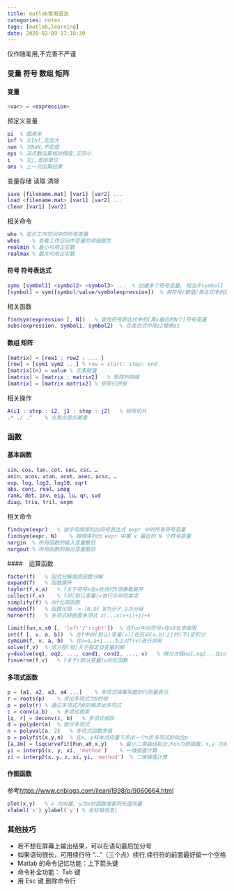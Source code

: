 ```yaml
---
title: matlab常用语法
categories: notes
tags: [matlab,learning]
date: 2020-02-09 17:10:30
---
```


仅作随笔用,不完善不严谨

### 变量 符号 数组 矩阵

#### 变量

```matlab
<var> = <expression>
```

预定义变量   
```matlab
pi  % 圆周率
inf % 又Inf,无穷大
nan % 又NaN,不定值
eps % 浮点数运算相对精度,无穷小
i   % 又j,虚部单位
ans % 上一次运算结果
```

变量存储 读取 清除  
```matlab
save [filename.mat] [var1] [var2] ...
load <filename.mat> [var1] [var2] ...
clear [var1] [var2]
```

相关命令
```matlab
who % 显示工作空间中的所有变量  
whos    % 查看工作空间中变量的详细属性 
realmin % 最小可用正实数
realmax % 最大可用正实数
```

#### 符号 符号表达式

```matlab
syms [symbol1] <symbol2> <symbol3> ...  % 创建多个符号变量, 相当于symbol1 = sym('symbol'); symbol2 = sym('symbol2'); ...
[symbol] = sym([symbol/value/symbolexpression])  % 用符号/数值/表达式来创建符号变量/常量/表达式
```

相关函数  
```matlab
findsym(expression [, N])   % 查找符号表达式中的[离x最近的N个]符号变量
subs(expression, symbol1, symbol2)  % 在表达式中用s2替换s1
```

#### 数组 矩阵

```matlab
[matrix] = [row1 ; row2 ; ... ]
[row] = [sym1 sym2 ...] % row = start: step: end
[matrix](n) = value % 元素赋值
[matrix] = [matrix ; matrix2]   % 矩阵列拼接
[matrix] = [matrix matrix2] % 矩阵行拼接
```

相关操作
```matlab
A(i1 : step : i2, j1 : step : j2)   % 矩阵切片
.* ./ .^    % 点乘点除点幂乘
```

### 函数

#### 基本函数

```matlab
sin、cos、tan、cot、sec、csc、…
asin、acos、atan、acot、asec、acsc、…
exp、log、log2、log10、sqrt
abs、conj、real、imag
rank、det、inv、eig、lu、qr、svd
diag、triu、tril、expm
```

相关命令  
```matlab
findsym(expr)   % 按字母顺序列出符号表达式 expr 中的所有符号变量
findsym(expr, N)    % 按顺序列出 expr 中离 x 最近的 N 个符号变量
nargin  % 所用函数的输入变量数目
nargout % 所用函数的输出变量数目
```

####　运算函数

```matlab
factor(f)   % 因式分解或质因数分解
expand(f)   % 函数展开
taylor(f,x,a)   % f关于符号x在a处进行5项泰勒展开
collect(f,v)    % f对(默认变量)v进行合并同类项
simplify(f) % 对f化简函数
numden(f)   % 函数化简 -> [N,D] N为分子,D为分母
horner(f)   % 多项式转嵌套多项式 x(...x(x+i)+j)+k
```

```matlab
limit(fun,x,x0 [, 'left'/'right'])  % 在fun中对符号x在x0处求极限
int(f [, v, a, b])  % 在f中对(默认)变量[v][在区间(a,b)上]的(不)定积分
symsum(f, v, a, b)  % 在v=a,a+1....b上对f(v)进行求和
solve(f,v)  % 求方程(组)关于指定自变量的解
y=dsolve(eq1, eq2, ..., cond1, cond2, ..., v)   % 微分方程eq1,eq2...在cond1,cond2...为初值条件下自变量v的解 -> 输出解y,若无显式函数,则输出[x,y]
finverse(f,v)   % f关于(默认变量)v的反函数
```

#### 多项式函数

```matlab
p = [a1, a2, a3, a4 ...]    % 多项式降幂系数的行向量表示
r = roots(p)    % 求出多项式为0的根
p = poly(r) % 通过多项式为0的根求出多项式
c = conv(a,b)   % 多项式相乘
[q, r] = deconv(c, b)   % 多项式相除
d = polyder(a)  % 微分多项式
n = polyval(a, 2)   % 多项式函数求值
p = polyfit(x,y,n)  % 在x, y样本点向量下求出一个n阶多项式的拟合p
[a,Jm] = lsqcurvefit(Fun,a0,x,y)    % 最小二乘曲线拟合,Fun为原函数，x,y 为原始输入数据,a0为最优化初值，a为最小二乘系数，Jm为目标
yi = interp1(x, y, xi, 'method')    % 一维插值计算
zi = interp2(x，y，z，xi，yi，'method')  % 二维插值计算
```

#### 作图函数

参考<https://www.cnblogs.com/ileanj1998/p/9060664.html>

```matlab
plot(x,y)   % x 为向量, y为x的函数或者同长度向量
xlabel('x') ylabel('y') % 坐标轴信息]
```

### 其他技巧 

* 若不想在屏幕上输出结果，可以在语句最后加分号  
* 如果语句很长，可用续行符 “…”（三个点）续行,续行符的前面最好留一个空格
* Matlab 的命令记忆功能：上下箭头键  
* 命令补全功能： Tab 键   
* 用 Esc 键 删除命令行
